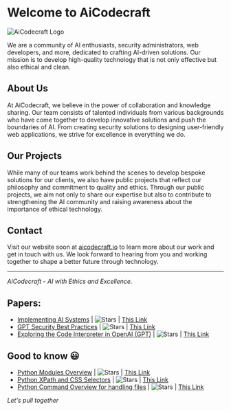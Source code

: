# Welcome to AiCodecraft

![AiCodecraft Logo](link_to_logo.png)

We are a community of AI enthusiasts, security administrators, web developers, and more, dedicated to crafting AI-driven solutions. Our mission is to develop high-quality technology that is not only effective but also ethical and clean.

## About Us

At AiCodecraft, we believe in the power of collaboration and knowledge sharing. Our team consists of talented individuals from various backgrounds who have come together to develop innovative solutions and push the boundaries of AI. From creating security solutions to designing user-friendly web applications, we strive for excellence in everything we do.

## Our Projects

While many of our teams work behind the scenes to develop bespoke solutions for our clients, we also have public projects that reflect our philosophy and commitment to quality and ethics. Through our public projects, we aim not only to share our expertise but also to contribute to strengthening the AI community and raising awareness about the importance of ethical technology.

## Contact

Visit our website soon at [aicodecraft.io](https://aicodecraft.io) to learn more about our work and get in touch with us. We look forward to hearing from you and working together to shape a better future through technology.

--- 

*AiCodecraft - AI with Ethics and Excellence.*

## Papers:

- [Implementing AI Systems](https://github.com/VolkanSah/Implementing-AI-Systems-Whitepaper/) | ![Stars](https://img.shields.io/github/stars/VolkanSah/Implementing-AI-Systems-Whitepaper) | [This Link](https://github.com/VolkanSah/Implementing-AI-Systems-Whitepaper/)
- [GPT Security Best Practices](https://github.com/VolkanSah/GPT-Security-Best-Practices) | ![Stars](https://img.shields.io/github/stars/VolkanSah/GPT-Security-Best-Practices) | [This Link](https://github.com/VolkanSah/GPT-Security-Best-Practices)
- [Exploring the Code Interpreter in OpenAI (GPT)](https://github.com/VolkanSah/The-Code-Interpreter-in-OpenAI-GPT/) | ![Stars](https://img.shields.io/github/stars/VolkanSah/The-Code-Interpreter-in-OpenAI-GPT) | [This Link](https://github.com/VolkanSah/The-Code-Interpreter-in-OpenAI-GPT/)

## Good to know 😃

- [Python Modules Overview](https://github.com/VolkanSah/Python-Modules-Overview) | ![Stars](https://img.shields.io/github/stars/VolkanSah/Python-Modules-Overview) | [This Link](https://github.com/VolkanSah/Python-Modules-Overview)
- [Python XPath and CSS Selectors](https://github.com/VolkanSah/Python-XPath-Tutorial) | ![Stars](https://img.shields.io/github/stars/VolkanSah/Python-XPath-Tutorial) | [This Link](https://github.com/VolkanSah/Python-XPath-Tutorial)
- [Python Command Overview for handling files](https://github.com/VolkanSah/Python-Command-Overview-for-handling-files) | ![Stars](https://img.shields.io/github/stars/VolkanSah/Python-Command-Overview-for-handling-files) | [This Link](https://github.com/VolkanSah/Python-Command-Overview-for-handling-files)

*Let's pull together*
